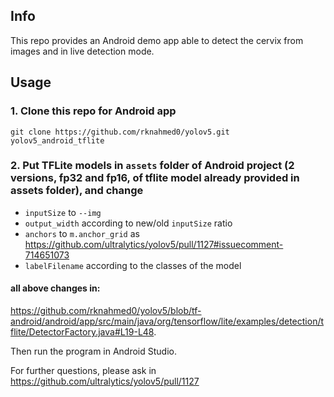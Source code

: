 ## Info
This repo provides an Android demo app able to detect the cervix from images and in live detection mode.

## Usage

### 1. Clone this repo for Android app
```
git clone https://github.com/rknahmed0/yolov5.git yolov5_android_tflite
```

### 2. Put TFLite models in `assets` folder of Android project (2 versions, fp32 and fp16, of tflite model already provided in assets folder), and change 
- `inputSize` to `--img`
- `output_width` according to new/old `inputSize` ratio
- `anchors` to `m.anchor_grid` as https://github.com/ultralytics/yolov5/pull/1127#issuecomment-714651073 
- `labelFilename` according to the classes of the model

#### all above changes in:
https://github.com/rknahmed0/yolov5/blob/tf-android/android/app/src/main/java/org/tensorflow/lite/examples/detection/tflite/DetectorFactory.java#L19-L48. 

Then run the program in Android Studio.

For further questions, please ask in https://github.com/ultralytics/yolov5/pull/1127
